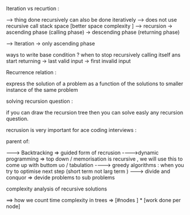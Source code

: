 
 Iteration vs recurtion  : 

   --> thing done recursively can also be done iteratively 
   --> does not use recursive call stack space [better space complexity ]
   --> recursion -> ascending phase (calling phase)
                 -> descending phase (returning phase)

   --> Iteration -> only ascending phase 


 ways to write base condition ?
    when to stop recursively calling itself ans start returning 
   -> last valid input 
   -> first invalid input 



Recurrence relation : 

express the solution of a problem as a function of the solutions to smaller instance of the same problem 

solving recursion question :

if you can draw the recursion tree then you can solve easly any recursion question.




recrusion is very important for ace coding interviews :

parent of: 

---> Backtracking => guided form of recrusion 
---->dynamic programming => top down / memorisation is recursive , we will use this to come up with buttom uo / tabulation 
----> greedy algorithms : when you try to optimise next step (short term not larg term )
---> divide and conquor =>  devide problems to sub problems 




complexity analysis of recursive solutions 

==> how we count time complexity in trees => [#nodes ] * [work done per node]